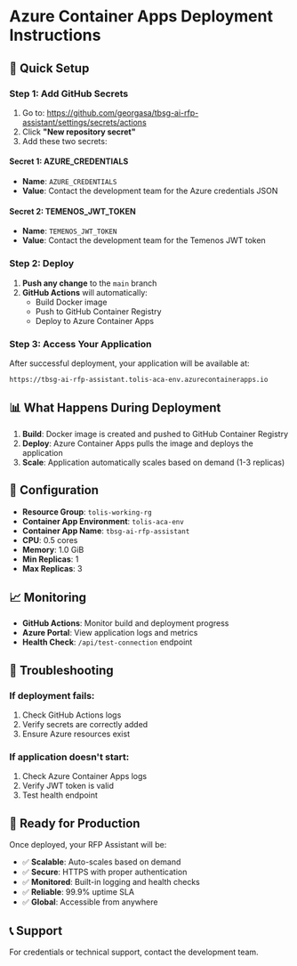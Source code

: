 # Azure Container Apps Deployment Instructions

## 🚀 **Quick Setup**

### **Step 1: Add GitHub Secrets**

1. Go to: https://github.com/georgasa/tbsg-ai-rfp-assistant/settings/secrets/actions
2. Click **"New repository secret"**
3. Add these two secrets:

#### **Secret 1: AZURE_CREDENTIALS**
- **Name**: `AZURE_CREDENTIALS`
- **Value**: Contact the development team for the Azure credentials JSON

#### **Secret 2: TEMENOS_JWT_TOKEN**
- **Name**: `TEMENOS_JWT_TOKEN`
- **Value**: Contact the development team for the Temenos JWT token

### **Step 2: Deploy**

1. **Push any change** to the `main` branch
2. **GitHub Actions** will automatically:
   - Build Docker image
   - Push to GitHub Container Registry
   - Deploy to Azure Container Apps

### **Step 3: Access Your Application**

After successful deployment, your application will be available at:
```
https://tbsg-ai-rfp-assistant.tolis-aca-env.azurecontainerapps.io
```

## 📊 **What Happens During Deployment**

1. **Build**: Docker image is created and pushed to GitHub Container Registry
2. **Deploy**: Azure Container Apps pulls the image and deploys the application
3. **Scale**: Application automatically scales based on demand (1-3 replicas)

## 🔧 **Configuration**

- **Resource Group**: `tolis-working-rg`
- **Container App Environment**: `tolis-aca-env`
- **Container App Name**: `tbsg-ai-rfp-assistant`
- **CPU**: 0.5 cores
- **Memory**: 1.0 GiB
- **Min Replicas**: 1
- **Max Replicas**: 3

## 📈 **Monitoring**

- **GitHub Actions**: Monitor build and deployment progress
- **Azure Portal**: View application logs and metrics
- **Health Check**: `/api/test-connection` endpoint

## 🚨 **Troubleshooting**

### If deployment fails:
1. Check GitHub Actions logs
2. Verify secrets are correctly added
3. Ensure Azure resources exist

### If application doesn't start:
1. Check Azure Container Apps logs
2. Verify JWT token is valid
3. Test health endpoint

## 🎯 **Ready for Production**

Once deployed, your RFP Assistant will be:
- ✅ **Scalable**: Auto-scales based on demand
- ✅ **Secure**: HTTPS with proper authentication
- ✅ **Monitored**: Built-in logging and health checks
- ✅ **Reliable**: 99.9% uptime SLA
- ✅ **Global**: Accessible from anywhere

## 📞 **Support**

For credentials or technical support, contact the development team.



